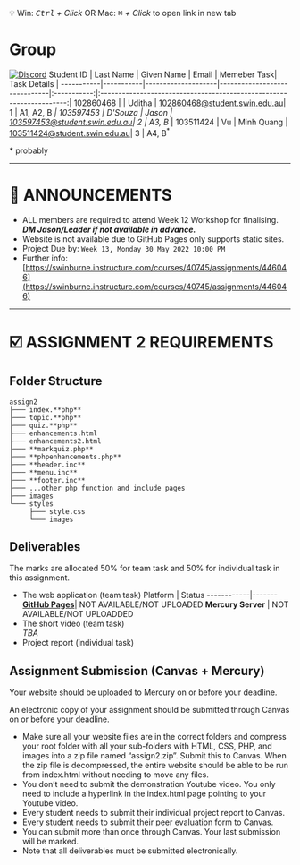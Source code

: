 💡 Win: _<kbd>Ctrl</kbd> + Click_ OR Mac: _<kbd>⌘</kbd> + Click_ to open link in new tab

# Group
[![Discord](https://img.shields.io/discord/948753419487834152?label=Assignment%201&logo=Discord&style=for-the-badge)](https://discord.com/channels/948753419487834152)
Student ID | Last Name | Given Name         | Email                        | Memeber Task| Task Details                                                         |
-----------|-----------|--------------------|------------------------------|:-----------:|:--------------------------------------------------------------------:|
102860468  |		   |	Uditha	         | 102860468@student.swin.edu.au| 1           | A1, A2, B<sup>*</sup>                                    | 
103597453  | D'Souza   |	Jason	         | 103597453@student.swin.edu.au| 2	         | A3, B<sup>*</sup>               | 
103511424	 | Vu	   | Minh Quang	    | 103511424@student.swin.edu.au| 3	         | A4, B<sup>*</sup>

\* probably

-----
# 📣 ANNOUNCEMENTS
- ALL members are required to attend Week 12 Workshop for finalising.   
  _**DM Jason/Leader if not available in advance.**_
- Website is not available due to GitHub Pages only supports static sites.
- Project Due by: `Week 13, Monday 30 May 2022 10:00 PM`  
- Further info: [https://swinburne.instructure.com/courses/40745/assignments/446046](https://swinburne.instructure.com/courses/40745/assignments/446046)
-----
# ☑️ ASSIGNMENT 2 REQUIREMENTS

## Folder Structure  

```
assign2
├─── index.**php**  
├─── topic.**php**  
├─── quiz.**php**  
├─── enhancements.html
├─── enhancements2.html
├─── **markquiz.php**
├─── **phpenhancements.php**
├─── **header.inc**
├─── **menu.inc**
├─── **footer.inc**
├─── ...other php function and include pages
├─── images  
└─── styles  
     ├─── style.css  
     └─── images
```

## Deliverables    
 
The marks are allocated 50% for team task and 50% for individual task in this assignment.  

* The web application (team task)
  Platform    | Status
  ------------|-------
  [**GitHub Pages**](#)| NOT AVAILABLE/NOT UPLOADED
  **Mercury Server** | NOT AVAILABLE/NOT UPLOADDED
*  The short video (team task)  
  _TBA_
*  Project report (individual task)    
 
## Assignment Submission (Canvas + Mercury) 
 
Your website should be uploaded to Mercury on or before your deadline.   
  
An electronic copy of your assignment should be submitted through Canvas on or before your deadline.  

*  Make sure all your website files are in the correct folders and compress your root folder with all your sub-folders with HTML, CSS, PHP, and images into a zip file named “assign2.zip”. Submit this to Canvas. When the zip file is decompressed, the entire website should be able to be run from index.html without needing to move any files. 
* You don’t need to submit the demonstration Youtube video. You only need to include a hyperlink in the index.html page pointing to your Youtube video.  
*  Every student needs to submit their individual project report to Canvas. 
*  Every student needs to submit their peer evaluation form to Canvas. 
*  You can submit more than once through Canvas. Your last submission will be marked.  
*  Note that all deliverables must be submitted electronically.  
